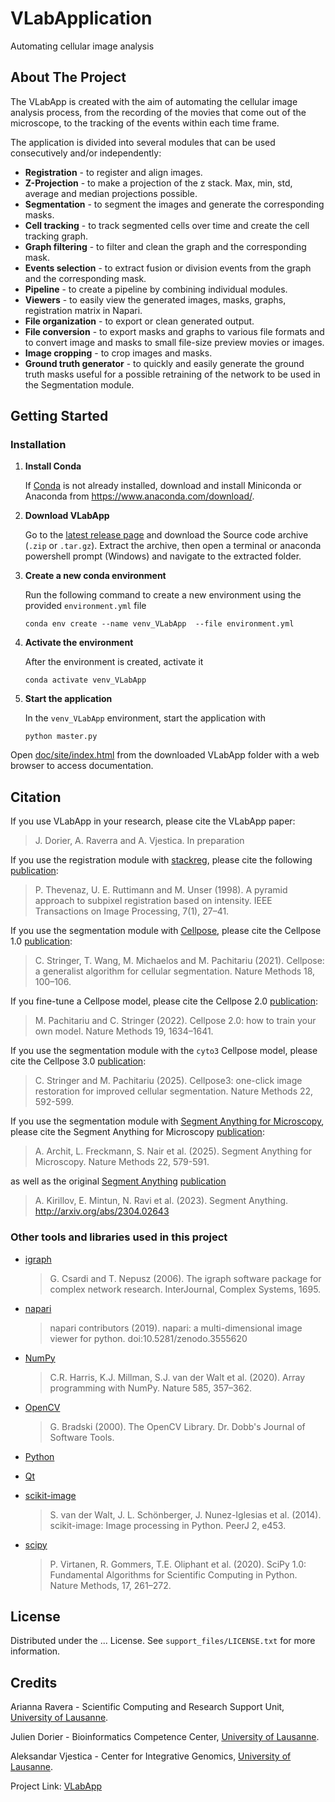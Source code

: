 # VLabApplication

Automating cellular image analysis




## About The Project

The VLabApp is created with the aim of automating the cellular image analysis process, from the recording of the movies that come out of the microscope, to the tracking of the events within each time frame.

The application is divided into several modules that can be used consecutively and/or independently:
* **Registration** - to register and align images.
* **Z-Projection** - to make a projection of the z stack. Max, min, std, average and median projections possible.
* **Segmentation** - to segment the images and generate the corresponding masks.
* **Cell tracking** - to track segmented cells over time and create the cell tracking graph.
* **Graph filtering** - to filter and clean the graph and the corresponding mask.
* **Events selection** - to extract fusion or division events from the graph and the corresponding mask.
* **Pipeline** - to create a pipeline by combining individual modules.
* **Viewers** - to easily view the generated images, masks, graphs, registration matrix in Napari.
* **File organization** - to export or clean generated output.
* **File conversion** - to export masks and graphs to various file formats and to convert image and masks to small file-size preview movies or images.
* **Image cropping** - to crop images and masks.
* **Ground truth generator** - to quickly and easily generate the ground truth masks useful for a possible retraining of the network to be used in the Segmentation module.



## Getting Started

### Installation

1. **Install Conda**

    If [Conda](https://conda.io/) is not already installed, download and install Miniconda or Anaconda from <https://www.anaconda.com/download/>.

2. **Download VLabApp**

    Go to the [latest release page](https://github.com/vjesticalab/VLabApp/releases/latest) and download the Source code archive (`.zip` or `.tar.gz`). Extract the archive, then open a terminal or anaconda powershell prompt (Windows) and navigate to the extracted folder. 

3. **Create a new conda environment**

    Run the following command to create a new environment using the provided `environment.yml` file
    
    ```
    conda env create --name venv_VLabApp  --file environment.yml
    ```

4. **Activate the environment**

    After the environment is created, activate it
    
    ```
    conda activate venv_VLabApp
    ```

5. **Start the application**

    In the `venv_VLabApp` environment, start the application with
    
    ```
    python master.py
    ```


Open [doc/site/index.html](doc/site/index.html) from the downloaded VLabApp folder with a web browser to access documentation.

## Citation

If you use VLabApp in your research, please cite the VLabApp paper:
> J. Dorier, A. Raverra and A. Vjestica. In preparation

If you use the registration module with [stackreg](https://bigwww.epfl.ch/thevenaz/stackreg/), please cite the following [publication](https://doi.org/10.1109/83.650848):
> P. Thevenaz, U. E. Ruttimann and M. Unser (1998). A pyramid approach to subpixel registration based on intensity. IEEE Transactions on Image Processing, 7(1), 27–41.

If you use the segmentation module with [Cellpose](https://www.cellpose.org/), please cite the Cellpose 1.0 [publication](https://doi.org/10.1038/s41592-020-01018-x):
> C. Stringer, T. Wang, M. Michaelos and M. Pachitariu (2021). Cellpose: a generalist algorithm for cellular segmentation. Nature Methods 18, 100–106.

If you fine-tune a Cellpose model, please cite the Cellpose 2.0 [publication](https://doi.org/10.1038/s41592-022-01663-4):
> M. Pachitariu and C. Stringer (2022). Cellpose 2.0: how to train your own model. Nature Methods 19, 1634–1641.

If you use the segmentation module with the `cyto3` Cellpose model, please cite the Cellpose 3.0 [publication](https://doi.org/10.1038/s41592-025-02595-5):
> C. Stringer and M. Pachitariu (2025). Cellpose3: one-click image restoration for improved cellular segmentation. Nature Methods 22, 592-599.

If you use the segmentation module with  [Segment Anything for Microscopy](https://github.com/computational-cell-analytics/micro-sam), please cite the Segment Anything for Microscopy [publication](https://doi.org/10.1038/s41592-024-02580-4):
> A. Archit, L. Freckmann, S. Nair et al. (2025). Segment Anything for Microscopy. Nature Methods 22, 579-591.

as well as the original [Segment Anything](https://segment-anything.com/) [publication](https://doi.org/10.48550/arXiv.2304.02643)
> A. Kirillov, E. Mintun, N. Ravi et al. (2023). Segment Anything. http://arxiv.org/abs/2304.02643


### Other tools and libraries used in this project

* [igraph](https://igraph.org/)

  > G. Csardi and T. Nepusz (2006). The igraph software package for complex network research. InterJournal, Complex Systems, 1695.

* [napari](https://napari.org)

  > napari contributors (2019). napari: a multi-dimensional image viewer for python. doi:10.5281/zenodo.3555620

* [NumPy](https://numpy.org/)

  > C.R. Harris, K.J. Millman, S.J. van der Walt et al. (2020). Array programming with NumPy. Nature 585, 357–362.

* [OpenCV](https://opencv.org/)

  > G. Bradski (2000). The OpenCV Library. Dr. Dobb's Journal of Software Tools.

* [Python](https://www.python.org/)

* [Qt](https://www.qt.io/)

* [scikit-image](https://scikit-image.org/)

  > S. van der Walt, J. L. Schönberger, J. Nunez-Iglesias et al. (2014). scikit-image: Image processing in Python. PeerJ 2, e453. 

* [scipy](https://scipy.org/)

  > P. Virtanen, R. Gommers, T.E. Oliphant et al. (2020). SciPy 1.0: Fundamental Algorithms for Scientific Computing in Python. Nature Methods, 17, 261–272.


## License

Distributed under the ... License. See `support_files/LICENSE.txt` for more information.


## Credits

Arianna Ravera - Scientific Computing and Research Support Unit, [University of Lausanne](https://www.unil.ch).

Julien Dorier - Bioinformatics Competence Center, [University of Lausanne](https://www.unil.ch).

Aleksandar Vjestica - Center for Integrative Genomics, [University of Lausanne](https://www.unil.ch).

Project Link: [VLabApp](https://github.com/vjesticalab/VLabApp)



